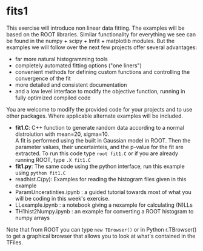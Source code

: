 # fits1

This exercise will introduce non linear data fitting.  The examples will be based on the ROOT libraries.  Similar functionality for everything we see can be found in the numpy + scipy + lmfit + matplotlib modules. But the examples we will follow over the next few projects offer several advantages:
* far more natural histogramming tools
* completely automated fitting options ("one liners")
* convenient methods for defining custom functions and controlling the convergence of the fit
* more detailed and consistent documentation
* and a low level interface to modify the objective function, running in fully optimized compiled code

You are welcome to modify the provided code for your projects and to use other packages.  Where applicable alternate examples will be included. 

* **fit1.C**: C++ function to generate random data according to a normal distroiution with mean=20, sigma=10. <br> A fit is performed using the built in Gaussian model in ROOT.  Then the parameter values, their uncertainteis, and the p-value for the fit are extracted.  To run this code type ```root fit1.C``` or if you are already running ROOT, type ```.X fit1.C```  
* **fit1.py**: The same code using the python interface, run this example using ```python fit1.C```
* readhist.C(py):  Examples for reading the histogram files given in this example 
* ParamUnceratinties.ipynb : a guided tutorial towards most of what you will be coding in this week's exercise.
* LLexample.ipynb : a notebook giving a nexample for calculating (N)LLs
* TH1hist2Numpy.ipynb : an example for converting a ROOT histogram to numpy arrays

Note that from ROOT you can type ```new TBrowser()``` or in Python r.TBrowser() to get a graphical browser that allows you to look at what's contained in the TFiles.

